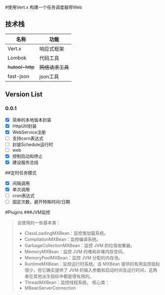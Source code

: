 #使用Vert.x 构建一个任务调度器带Web  

## 技术栈 
| 名称 | 功能 |
| --- | --- |
| Vert.x | 响应式框架 |
| Lombok | 代码工具|
| ~~hutool-http~~| ~~网络请求工具~~|
| fast-json| json工具|

## Version List
### 0.0.1
- [x] 简单的本地版本封装
- [x] HttpUtil封装
- [x] WebService注册
- [ ] 支持corn表达式
- [ ] 封装Schedule运行时
- [ ] web
- [x] 控制启动和停止
- [x] 建设服务总线

##定时任务模式
- [x] 间隔调用
- [x] 单次调用
- [ ] cron表达式
- [ ] 固定次数，避开特殊时间/日期

#Plugins
###JVM监控
> 会使用的一些基本类：
> - ClassLoadingMXBean：监控类加载系统。
> - CompilationMXBean：监控编译系统。
> - GarbageCollectionMXBean：监控 JVM 的垃圾收集器。
> - MemoryMXBean：监控 JVM 的堆和非堆内存空间。
> - MemoryPoolMXBean：监控 JVM 分配的内存池。
> - RuntimeMXBean：监控运行时系统。该 MXBean 提供的有用监控指标很少，但它确实提供了 JVM 的输入参数和启动时间及运行时间，这两者在其他派生指标中都是很有用的。
> - ThreadMXBean：监控线程系统。
>核心类：
> - MBeanServerConnection
   
